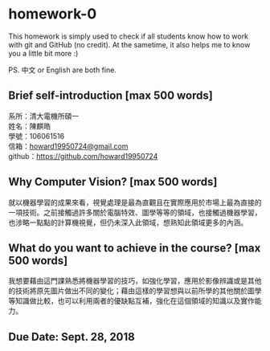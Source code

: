 # homework-0
This homework is simply used to check if all students know how to work with git and GitHub (no credit).
At the sametime, it also helps me to know you a little bit more :)

PS. 中文 or English are both fine.

## Brief self-introduction [max 500 words]
系所：清大電機所碩一  
姓名：陳麒皓  
學號：106061516  
信箱：howard19950724@gmail.com  
github：https://github.com/howard19950724  

## Why Computer Vision? [max 500 words]
就以機器學習的成果來看，視覺處理是最為直觀且在實際應用於市場上最為直接的一項技術。之前接觸過許多關於電腦特效、圖學等等的領域，也接觸過機器學習，也涉略一點點的計算機視覺，但仍未深入此領域，想熟知此領域更多的內涵。

## What do you want to achieve in the course? [max 500 words]
我想要藉由這門課熟悉將機器學習的技巧，如強化學習，應用於影像辨識或是其他的技術將原先圖片做出不同的變化；藉由這樣的學習想與以前所學的其他關於圖學等知識做比較，也可以利用兩者的優缺點互補，強化在這個領域的知識以及實作能力。

## Due Date: Sept. 28, 2018
